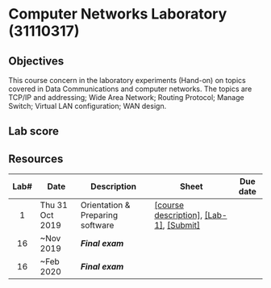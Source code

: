 # Computer Networks Laboratory (31110317)

## Objectives
This course concern in the laboratory experiments (Hand-on) on topics covered in Data Communications and computer networks. The topics are TCP/IP and addressing; Wide Area Network; Routing Protocol; Manage Switch; Virtual LAN configuration; WAN design.
## Lab score


## Resources

| Lab# | Date | Description  |Sheet|Due date|
|:-----:|------|-------------|----|---|
|  1 |Thu 31 Oct 2019| Orientation & Preparing software| [[course description]](), [[Lab-1]](), [[Submit]](https://elab.cpek6.com) ||
|   16  |  ~Nov 2019   | ***Final exam***   |                 ||
|   16  |  ~Feb 2020   | ***Final exam***   |                 ||
